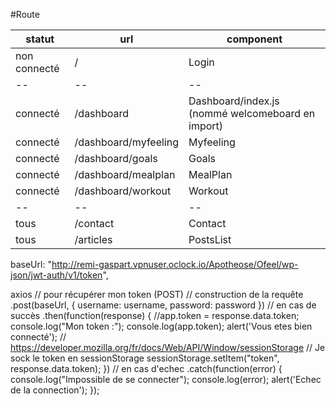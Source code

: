 #Route

| statut | url | component |
|--|--|--|
|non connecté|/|Login|
|--|--|--|
|connecté|/dashboard|Dashboard/index.js (nommé welcomeboard en import)|
|connecté|/dashboard/myfeeling|Myfeeling|
|connecté|/dashboard/goals|Goals|
|connecté|/dashboard/mealplan|MealPlan|
|connecté|/dashboard/workout|Workout|
|--|--|--|
|tous|/contact|Contact|
|tous|/articles|PostsList|



  baseUrl: "http://remi-gaspart.vpnuser.oclock.io/Apotheose/Ofeel/wp-json/jwt-auth/v1/token",


  axios
      // pour récupérer mon token (POST)
      // construction de la requête
      .post(baseUrl, {
        username: username,
        password: password
      })
      // en cas de succès
      .then(function(response) {
        //app.token = response.data.token;
        console.log("Mon token :");
        console.log(app.token);
        alert('Vous etes bien connecté');
        // https://developer.mozilla.org/fr/docs/Web/API/Window/sessionStorage
        // Je sock le token en sessionStorage
        sessionStorage.setItem("token", response.data.token);
      })
      // en cas d'echec
      .catch(function(error) {
        console.log("Impossible de se connecter");
        console.log(error);
        alert('Echec de la connection');
      });
